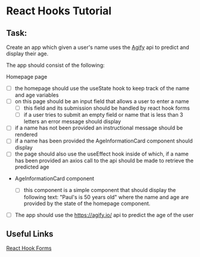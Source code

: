 # React Hooks Tutorial

## Task:

Create an app which given a user's name uses the [Agify](https://agify.io/) api to predict and display their age.

The app should consist of the following:

Homepage page

- [ ] the homepage should use the useState hook to keep track of the name and age variables
- [ ] on this page should be an input field that allows a user to enter a name
  - [ ] this field and its submission should be handled by react hook forms
  - [ ] if a user tries to submit an empty field or name that is less than 3 letters an error message should display
- [ ] if a name has not been provided an instructional message should be rendered
- [ ] if a name has been provided the AgeInformationCard component should display
- [ ] the page should also use the useEffect hook inside of which, if a name has been provided an axios call to the api should be made to retrieve the predicted age

- AgeInformationCard component

  - [ ] this component is a simple component that should display the following text: "Paul's is 50 years old" where the name and age are provided by the state of the homepage component.

- [ ] The app should use the https://agify.io/ api to predict the age of the user

## Useful Links

[React Hook Forms](https://react-hook-form.com/get-started/)
